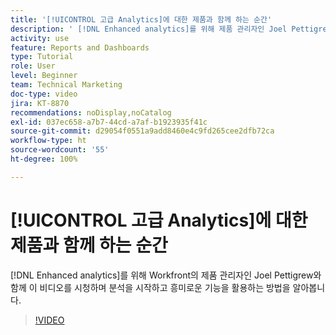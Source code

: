 ```yaml
---
title: '[!UICONTROL 고급 Analytics]에 대한 제품과 함께 하는 순간'
description: ' [!DNL Enhanced analytics]를 위해 제품 관리자인 Joel Pettigrew와 함께 분석을 시작하고 흥미로운 기능을 활용하는 방법을 알아봅니다.'
activity: use
feature: Reports and Dashboards
type: Tutorial
role: User
level: Beginner
team: Technical Marketing
doc-type: video
jira: KT-8870
recommendations: noDisplay,noCatalog
exl-id: 037ec658-a7b7-44cd-a7af-b1923935f41c
source-git-commit: d29054f0551a9add8460e4c9fd265cee2dfb72ca
workflow-type: ht
source-wordcount: '55'
ht-degree: 100%

---
```


# [!UICONTROL 고급 Analytics]에 대한 제품과 함께 하는 순간

[!DNL Enhanced analytics]를 위해 Workfront의 제품 관리자인 Joel Pettigrew와 함께 이 비디오를 시청하며 분석을 시작하고 흥미로운 기능을 활용하는 방법을 알아봅니다.

>[!VIDEO](https://video.tv.adobe.com/v/335042/?quality=12&learn=on)
